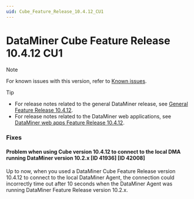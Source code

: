 ```yaml
---
uid: Cube_Feature_Release_10.4.12_CU1
---
```


# DataMiner Cube Feature Release 10.4.12 CU1

> [!NOTE]
> For known issues with this version, refer to [Known issues](xref:Known_issues).

> [!TIP]
>
> - For release notes related to the general DataMiner release, see [General Feature Release 10.4.12](xref:General_Feature_Release_10.4.12).
> - For release notes related to the DataMiner web applications, see [DataMiner web apps Feature Release 10.4.12](xref:Web_apps_Feature_Release_10.4.12).

### Fixes

#### Problem when using Cube version 10.4.12 to connect to the local DMA running DataMiner version 10.2.x [ID 41936] [ID 42008]

<!-- MR 10.5.0 - FR 10.4.12 CU1 -->

Up to now, when you used a DataMiner Cube Feature Release version 10.4.12 to connect to the local DataMiner Agent, the connection could incorrectly time out after 10 seconds when the DataMiner Agent was running DataMiner Feature Release version 10.2.x.
